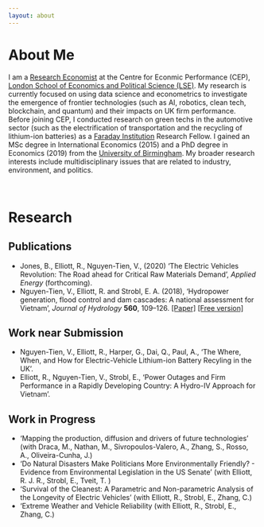 ```yaml
---
layout: about 
---
```


# About Me
I am a [Research Economist](https://cep.lse.ac.uk/_new/staff/person.asp?id=10783) at the Centre for Econmic Performance (CEP), [London School of Economics and Political Science (LSE)](https://www.lse.ac.uk). My research is currently focused on using data science and econometrics to investigate the emergence of frontier technologies (such as AI, robotics, clean tech, blockchain, and quantum) and their impacts on UK firm performance. Before joining CEP, I conducted research on green techs in the automotive sector (such as the electrification of transportation and the recycling of lithium-ion batteries) as a [Faraday Institution](https://faraday.ac.uk/) Research Fellow. I gained an MSc degree in International Economics (2015) and a PhD degree in Economics (2019) from the [University of Birmingham](https://www.birmingham.ac.uk). My broader research interests include multidisciplinary issues that are related to industry, environment, and politics.

<br/>

# Research
## Publications
* Jones, B., Elliott, R., Nguyen-Tien, V., (2020) ‘The Electric Vehicles Revolution:  The Road ahead for Critical Raw Materials Demand’, *Applied Energy* (forthcoming).
* Nguyen-Tien, V., Elliott, R. and Strobl, E. A. (2018), ‘Hydropower generation, flood control and dam cascades: A national assessment for Vietnam’, *Journal of Hydrology* **560**, 109–126. [[Paper]](https://doi.org/10.1016/j.jhydrol.2018.02.063) [[Free version]](https://research.birmingham.ac.uk/portal/files/48521145/Nguyen_Tien_et_al_Hydropower_generation_Journal_of_Hydrology_2018.pdf)

## Work near Submission
* Nguyen-Tien, V., Elliott, R., Harper, G., Dai, Q., Paul, A., ‘The Where, When, and How for Electric-Vehicle Lithium-ion Battery Recyling in the UK’.
* Elliott, R., Nguyen-Tien, V., Strobl, E., ‘Power Outages and Firm Performance in a Rapidly Developing Country: A Hydro-IV Approach for Vietnam’.

## Work in Progress
* ‘Mapping the production, diffusion and drivers of future technologies’ (with Draca, M., Nathan, M., Sivropoulos-Valero, A., Zhang, S., Rosso, A., Oliveira-Cunha, J.)
*	‘Do Natural Disasters Make Politicians More Environmentally Friendly? - Evidence from Environmental Legislation in the US Senate’ (with Elliott, R. J. R., Strobl, E., Tveit, T. )
*	‘Survival of the Cleanest: A Parametric and Non-parametric Analysis of the Longevity of Electric Vehicles’ (with Elliott, R., Strobl, E., Zhang, C.)
* ‘Extreme Weather and Vehicle Reliability (with Elliott, R., Strobl, E., Zhang, C.)
<br/>
